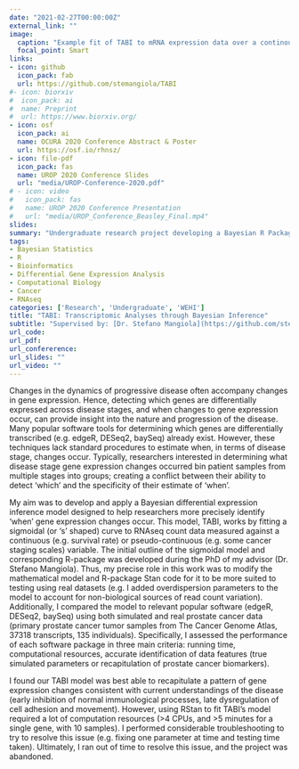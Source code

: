 ```yaml
---
date: "2021-02-27T00:00:00Z"
external_link: ""
image:
  caption: "Example fit of TABI to mRNA expression data over a continous covariate"
  focal_point: Smart
links:
- icon: github
  icon_pack: fab
  url: https://github.com/stemangiola/TABI
#- icon: biorxiv
#  icon_pack: ai
#  name: Preprint
#  url: https://www.biorxiv.org/
- icon: osf
  icon_pack: ai
  name: OCURA 2020 Conference Abstract & Poster
  url: https://osf.io/rhnsz/
- icon: file-pdf
  icon_pack: fas
  name: UROP 2020 Conference Slides
  url: "media/UROP-Conference-2020.pdf"
# - icon: video
#   icon_pack: fas
#   name: UROP 2020 Conference Presentation 
#   url: "media/UROP_Conference_Beasley_Final.mp4"
slides: 
summary: "Undergraduate research project developing a Bayesian R Package for Differential Gene Expression Analysis over Continuous Covariates, [TABI](https://github.com/stemangiola/TABI) supervised by: [Dr. Stefano Mangiola](https://github.com/stemangiola) & [Prof. Tony Papenfuss](https://papenfusslab.org/bio_papenfuss) (December 2019 - March 2021)"
tags:
- Bayesian Statistics
- R
- Bioinformatics
- Differential Gene Expression Analysis
- Computational Biology
- Cancer
- RNAseq
categories: ['Research', 'Undergraduate', 'WEHI']
title: "TABI: Transcriptomic Analyses through Bayesian Inference"
subtitle: "Supervised by: [Dr. Stefano Mangiola](https://github.com/stemangiola) & [Prof. Tony Papenfuss](https://papenfusslab.org/bio_papenfuss)"
url_code: 
url_pdf: 
url_confererence: 
url_slides: ""
url_video: ""
---
```


Changes in the dynamics of progressive disease often accompany changes in gene expression. Hence, detecting which genes are differentially expressed across disease stages, and when changes to gene expression occur, can provide insight into the nature and progression of the disease. Many popular software tools for determining which genes are differentially transcribed (e.g. edgeR, DESeq2, baySeq) already exist. However, these techniques lack standard procedures to estimate when, in terms of disease stage, changes occur. Typically, researchers interested in determining what disease stage gene expression changes occurred bin patient samples from multiple stages into groups; creating a conflict between their ability to detect ‘which’ and the specificity of their estimate of ‘when’. 

My aim was to develop and apply a Bayesian differential expression inference model designed to help researchers more precisely identify ‘when’ gene expression changes occur. This model, TABI, works by fitting a sigmoidal (or ‘s’ shaped) curve to RNAseq count data measured against a continuous (e.g. survival rate) or pseudo-continuous (e.g. some cancer staging scales) variable. The initial outline of the sigmoidal model and corresponding R-package was developed during the PhD of my advisor (Dr. Stefano Mangiola). Thus, my precise role in this work was to modify the mathematical model and R-package Stan code for it to be more suited to testing using real datasets (e.g. I added overdispersion parameters to the model to account for non-biological sources of read count variation). Additionally, I compared the model to relevant popular software (edgeR, DESeq2, baySeq) using both simulated and real prostate cancer data (primary prostate cancer tumor samples from The Cancer Genome Atlas, 37318 transcripts, 135 individuals). Specifically, I assessed the performance of each software package in three main criteria: running time, computational resources, accurate identification of data features (true simulated parameters or recapitulation of prostate cancer biomarkers). 

I found our TABI model was best able to recapitulate a pattern of gene expression changes consistent with current understandings of the disease (early inhibition of normal immunological processes, late dysregulation of cell adhesion and movement). However, using RStan to fit TABI’s model required a lot of computation resources (>4 CPUs, and >5 minutes for a single gene, with 10 samples). I performed considerable troubleshooting to try to resolve this issue (e.g. fixing one parameter at time and testing time taken). Ultimately, I ran out of time to resolve this issue, and the project was abandoned. 

